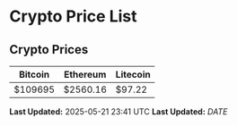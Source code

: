 # Crypto Price List

## Crypto Prices
| Bitcoin | Ethereum | Litecoin |
| ------- | -------- | -------- |
| $109695 | $2560.16 | $97.22 |
**Last Updated:** 2025-05-21 23:41 UTC
**Last Updated:** $DATE$
